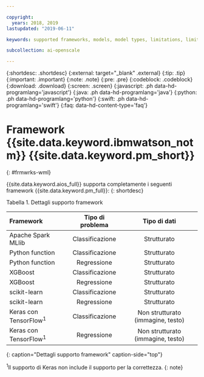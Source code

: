 ```yaml
---

copyright:
  years: 2018, 2019
lastupdated: "2019-06-11"

keywords: supported frameworks, models, model types, limitations, limits

subcollection: ai-openscale

---
```


{:shortdesc: .shortdesc}
{:external: target="_blank" .external}
{:tip: .tip}
{:important: .important}
{:note: .note}
{:pre: .pre}
{:codeblock: .codeblock}
{:download: .download}
{:screen: .screen}
{:javascript: .ph data-hd-programlang='javascript'}
{:java: .ph data-hd-programlang='java'}
{:python: .ph data-hd-programlang='python'}
{:swift: .ph data-hd-programlang='swift'}
{:faq: data-hd-content-type='faq'}

# Framework {{site.data.keyword.ibmwatson_notm}} {{site.data.keyword.pm_short}}
{: #frmwrks-wml}

{{site.data.keyword.aios_full}} supporta completamente i seguenti framework {{site.data.keyword.pm_full}}: 
{: shortdesc}

Tabella 1. Dettagli supporto framework

| Framework | Tipo di problema | Tipo di dati |
|:---|:---:|:---:|
| Apache Spark MLlib | Classificazione | Strutturato |
| Python function | Classificazione | Strutturato |
| Python function | Regressione | Strutturato |
| XGBoost | Classificazione | Strutturato |
| XGBoost | Regressione | Strutturato |
| scikit-learn | Classificazione | Strutturato |
| scikit-learn | Regressione | Strutturato |
| Keras con TensorFlow<sup>1</sup> | Classificazione | Non strutturato (immagine, testo) |
| Keras con TensorFlow<sup>1</sup> | Regressione | Non strutturato (immagine, testo) |
{: caption="Dettagli supporto framework" caption-side="top"}

<sup>1</sup>Il supporto di Keras non include il supporto per la correttezza.
{: note}



